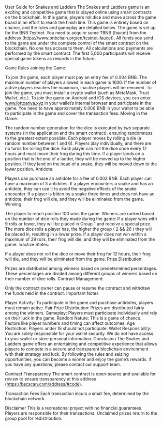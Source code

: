 User Guide for Snakes and Ladders The Snakes and Ladders game is an exciting and competitive game that is played online using smart contracts on the blockchain. In this game, players roll dice and move across the game board in an effort to reach the finish line. This game is entirely based on chance, and the rules and gameplay are detailed below. The game is set up for the BNB Testnet. You need to acquire some TBNB (faucet) from the address (https://www.bnbchain.org/en/testnet-faucet). All funds you send to the game are under the complete control of the smart contract on the blockchain. No one has access to them. All calculations and payments are performed by the smart contract. The first 5,000 participants will receive special game tokens as rewards in the future.

Game Rules Joining the Game:

To join the game, each player must pay an entry fee of 0.004 BNB.
The maximum number of players allowed in each game is 1000.
If the number of active players reaches the maximum, inactive players will be removed.
To join the game, you must install a crypto wallet (such as MetaMask, Trust Wallet, etc.).
To join the game on Android and iOS devices, you can enter www.lottoariya.xyz in your wallet’s internal browser and participate in the game.
You need to have approximately 0.006 BNB in your wallet to be able to participate in the game and cover the transaction fees.
Moving in the Game:

The random number generation for the dice is executed by two separate systems (in the application and the smart contract), ensuring randomness to the greatest extent possible. Each player moves by rolling a die (a random number between 1 and 6).
Players play individually, and there are no turns for rolling the dice.
Each player can roll the dice once every 12 hours and must move their frog during this time.
If a player lands on a position that is the end of a ladder, they will be moved up to the higher position. If they land on the head of a snake, they will be moved down to the lower position.
Antidote:

Players can purchase an antidote for a fee of 0.002 BNB. Each player can have a maximum of 3 antidotes.
If a player encounters a snake and has an antidote, they can use it to avoid the negative effects of the snake encounter.
If a player is bitten by a snake three times and does not have an antidote, their frog will die, and they will be eliminated from the game.
Winning:

The player to reach position 100 wins the game.
Winners are ranked based on the number of dice rolls they made during the game:
If a player wins with 9 rolls or fewer, they will be placed in Group 1 and receive a special prize.
The more dice rolls a player has, the higher the group ( 2 && 20 ) they will be placed in, resulting in a lower prize.
If a player does not win within a maximum of 29 rolls, their frog will die, and they will be eliminated from the game.
Inactive States:

If a player does not roll the dice or move their frog for 12 hours, their frog will die, and they will be eliminated from the game.
Prize Distribution:

Prizes are distributed among winners based on predetermined percentages. These percentages are divided among different groups of winners based on their number of dice rolls.
Contract Management:

Only the contract owner can pause or resume the contract and withdraw the funds held in the contract.
Important Notes

Player Activity: To participate in the game and purchase antidotes, players must remain active.
Fair Prize Distribution: Prizes are distributed fairly among the winners.
Gameplay: Players must participate individually and rely on their luck in the game.
Random Nature: This is a game of chance. Factors like player numbers and timing can affect outcomes.
Age Restriction: Players under 18 should not participate.
Wallet Responsibility: You are solely responsible for your wallet security. We do not have access to your wallet or store personal information.
Conclusion The Snakes and Ladders game offers an entertaining and competitive experience that allows players to compete in a secure and transparent blockchain environment with their strategy and luck. By following the rules and seizing opportunities, you can become a winner and enjoy the game’s rewards. If you have any questions, please contact our support team.

Contract Transparency The smart contract is open-source and available for review to ensure transparency at this address (https://bscscan.com/address/#code).

Transaction Fees Each transaction incurs a small fee, determined by the blockchain network.

Disclaimer This is a recreational project with no financial guarantees. Players are responsible for their transactions. Unclaimed prizes return to the group pool for redistribution.
